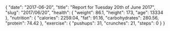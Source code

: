 {
    "date": "2017-06-20",
    "title": "Report for Tuesday 20th of June 2017",
    "slug": "2017\/06\/20",
    "health": {
        "weight": 86.1,
        "height": 173,
        "age": 13334
    },
    "nutrition": {
        "calories": 2259.04,
        "fat": 91.16,
        "carbohydrates": 280.56,
        "protein": 74.42
    },
    "exercise": {
        "pushups": 31,
        "crunches": 21,
        "steps": 0
    }
}